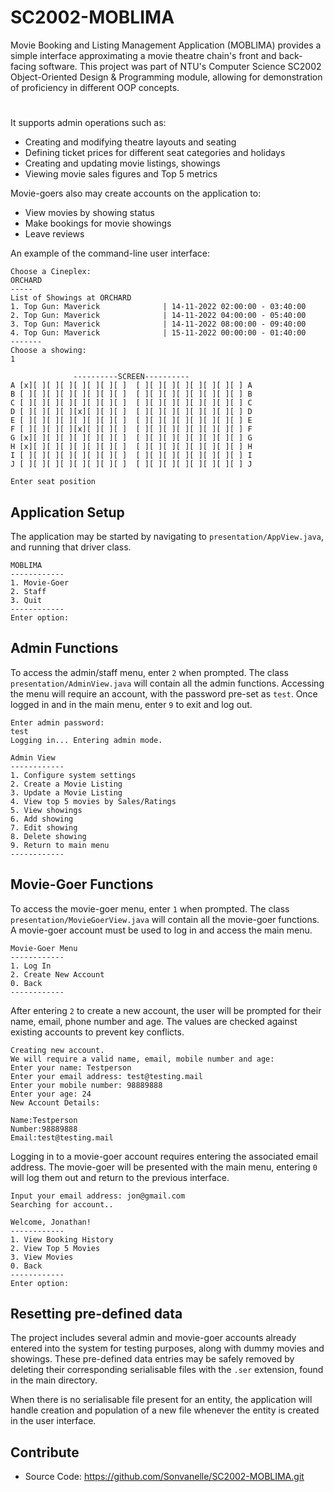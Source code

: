 SC2002-MOBLIMA
========

Movie Booking and Listing Management Application (MOBLIMA) provides a simple interface approximating a movie theatre chain's front and back-facing software.
This project was part of NTU's Computer Science SC2002 Object-Oriented Design & Programming module, allowing for demonstration of proficiency in different OOP concepts.

#

It supports admin operations such as:
- Creating and modifying theatre layouts and seating
- Defining ticket prices for different seat categories and holidays
- Creating and updating movie listings, showings
- Viewing movie sales figures and Top 5 metrics

Movie-goers also may create accounts on the application to:
- View movies by showing status
- Make bookings for movie showings
- Leave reviews

An example of the command-line user interface:

    Choose a Cineplex: 
    ORCHARD
    -----
    List of Showings at ORCHARD
    1. Top Gun: Maverick              | 14-11-2022 02:00:00 - 03:40:00
    2. Top Gun: Maverick              | 14-11-2022 04:00:00 - 05:40:00
    3. Top Gun: Maverick              | 14-11-2022 08:00:00 - 09:40:00
    4. Top Gun: Maverick              | 15-11-2022 00:00:00 - 01:40:00
    -------
    Choose a showing: 
    1
    
                  ----------SCREEN----------
    A [x][ ][ ][ ][ ][ ][ ][ ]  [ ][ ][ ][ ][ ][ ][ ][ ] A
    B [ ][ ][ ][ ][ ][ ][ ][ ]  [ ][ ][ ][ ][ ][ ][ ][ ] B
    C [ ][ ][ ][ ][ ][ ][ ][ ]  [ ][ ][ ][ ][ ][ ][ ][ ] C
    D [ ][ ][ ][ ][x][ ][ ][ ]  [ ][ ][ ][ ][ ][ ][ ][ ] D
    E [ ][ ][ ][ ][ ][ ][ ][ ]  [ ][ ][ ][ ][ ][ ][ ][ ] E
    F [ ][ ][ ][ ][x][ ][ ][ ]  [ ][ ][ ][ ][ ][ ][ ][ ] F
    G [x][ ][ ][ ][ ][ ][ ][ ]  [ ][ ][ ][ ][ ][ ][ ][ ] G
    H [x][ ][ ][ ][ ][ ][ ][ ]  [ ][ ][ ][ ][ ][ ][ ][ ] H
    I [ ][ ][ ][ ][ ][ ][ ][ ]  [ ][ ][ ][ ][ ][ ][ ][ ] I
    J [ ][ ][ ][ ][ ][ ][ ][ ]  [ ][ ][ ][ ][ ][ ][ ][ ] J

    Enter seat position

Application Setup
--------
The application may be started by navigating to `presentation/AppView.java`, and running that driver class.

    MOBLIMA 
    ------------
    1. Movie-Goer 
    2. Staff 
    3. Quit 
    ------------
    Enter option: 


Admin Functions
------------

To access the admin/staff menu, enter `2` when prompted. The class `presentation/AdminView.java` will contain all the admin functions. Accessing the menu will require an account, with the password pre-set as `test`.
Once logged in and in the main menu, enter `9` to exit and log out.

    Enter admin password:
    test
    Logging in... Entering admin mode.

    Admin View 
    ------------
    1. Configure system settings 
    2. Create a Movie Listing 
    3. Update a Movie Listing 
    4. View top 5 movies by Sales/Ratings 
    5. View showings 
    6. Add showing 
    7. Edit showing 
    8. Delete showing 
    9. Return to main menu 
    ------------

Movie-Goer Functions
------------

To access the movie-goer menu, enter `1` when prompted. The class `presentation/MovieGoerView.java` will contain all the movie-goer functions.
A movie-goer account must be used to log in and access the main menu. 

    Movie-Goer Menu
    ------------
    1. Log In
    2. Create New Account
    0. Back 
    ------------
    
After entering `2` to create a new account, the user will be prompted for their name, email, phone number and age. The values are checked against existing accounts to prevent key conflicts.

    Creating new account. 
    We will require a valid name, email, mobile number and age:
    Enter your name: Testperson
    Enter your email address: test@testing.mail
    Enter your mobile number: 98889888
    Enter your age: 24
    New Account Details:

    Name:Testperson
    Number:98889888
    Email:test@testing.mail
    
Logging in to a movie-goer account requires entering the associated email address. The movie-goer will be presented with the main menu, entering `0` will log them out and return to the previous interface.

    Input your email address: jon@gmail.com
    Searching for account..

    Welcome, Jonathan!
    ------------
    1. View Booking History 
    2. View Top 5 Movies 
    3. View Movies
    0. Back 
    ------------
    Enter option: 

Resetting pre-defined data
------------
The project includes several admin and movie-goer accounts already entered into the system for testing purposes, along with dummy movies and showings.
These pre-defined data entries may be safely removed by deleting their corresponding serialisable files with the `.ser` extension, found in the main directory.

When there is no serialisable file present for an entity, the application will handle creation and population of a new file whenever the entity is created in the user interface.


Contribute
----------
- Source Code: https://github.com/Sonvanelle/SC2002-MOBLIMA.git

